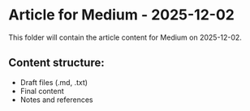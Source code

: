 # Article for Medium - 2025-12-02

This folder will contain the article content for Medium on 2025-12-02.

## Content structure:
- Draft files (.md, .txt)
- Final content
- Notes and references
